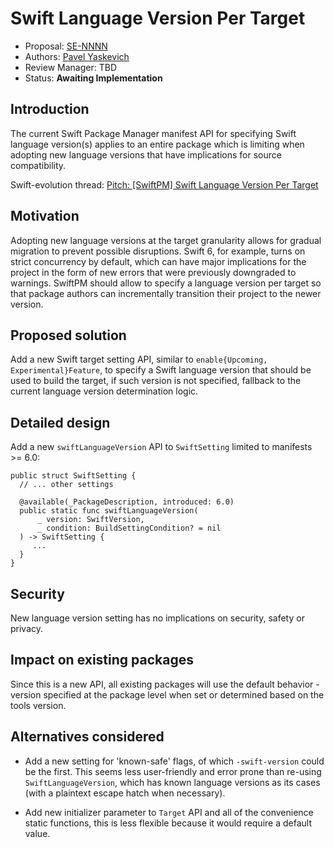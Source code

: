 # Swift Language Version Per Target

* Proposal: [SE-NNNN](NNNN-swiftpm-per-target-swift-language-version-setting.md)
* Authors: [Pavel Yaskevich](https://github.com/xedin)
* Review Manager: TBD
* Status: **Awaiting Implementation**

## Introduction

The current Swift Package Manager manifest API for specifying Swift language version(s) applies to an entire package which is limiting when adopting new language versions that have implications for source compatibility.

Swift-evolution thread: [Pitch: [SwiftPM] Swift Language Version Per Target](https://forums.swift.org/t/pitch-swiftpm-swift-language-version-per-target/71067)

## Motivation

Adopting new language versions at the target granularity allows for gradual migration to prevent possible disruptions. Swift 6, for example, turns on strict concurrency by default, which can have major implications for the project in the form of new errors that were previously downgraded to warnings. SwiftPM should allow to specify a language version per target so that package authors can incrementally transition their project to the newer version.

## Proposed solution

Add a new Swift target setting API, similar to `enable{Upcoming, Experimental}Feature`, to specify a Swift language version that should be used to build the target, if such version is not specified, fallback to the current language version determination logic.

## Detailed design

Add a new `swiftLanguageVersion` API to `SwiftSetting` limited to manifests >= 6.0:

```
public struct SwiftSetting {
  // ... other settings
  
  @available(_PackageDescription, introduced: 6.0)
  public static func swiftLanguageVersion(
      _ version: SwiftVersion,
      _ condition: BuildSettingCondition? = nil
  ) -> SwiftSetting {
     ...
  }
}
```

## Security

New language version setting has no implications on security, safety or privacy.

## Impact on existing packages

Since this is a new API, all existing packages will use the default behavior - version specified at the package level when set or determined based on the tools version.

## Alternatives considered

- Add a new setting for 'known-safe' flags, of which `-swift-version` could be the first. This seems less user-friendly and error prone than re-using `SwiftLanguageVersion`, which has known language versions as its cases (with a plaintext escape hatch when necessary).

- Add new initializer parameter to `Target` API and all of the convenience static functions, this is less flexible because it would require a default value.

